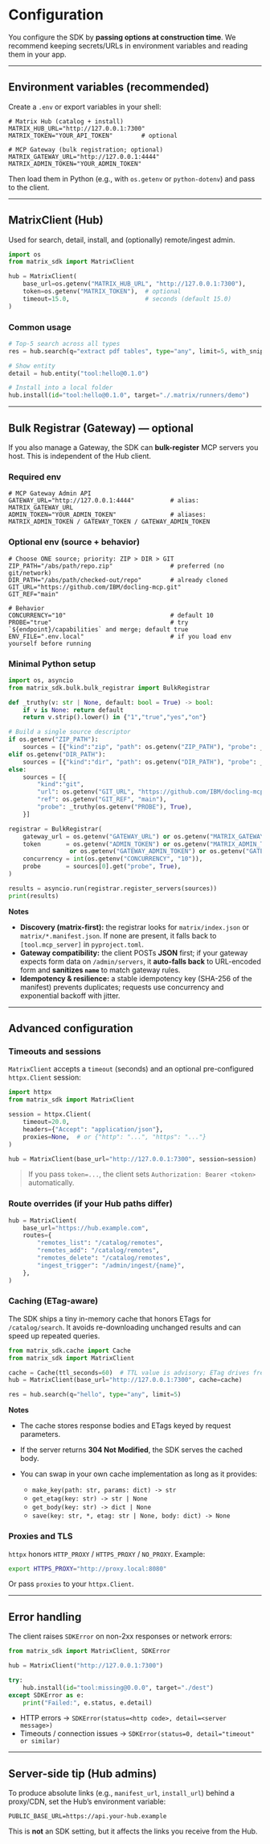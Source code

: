 # Configuration

You configure the SDK by **passing options at construction time**. We recommend keeping secrets/URLs in environment variables and reading them in your app.

---

## Environment variables (recommended)

Create a `.env` or export variables in your shell:

```env
# Matrix Hub (catalog + install)
MATRIX_HUB_URL="http://127.0.0.1:7300"
MATRIX_TOKEN="YOUR_API_TOKEN"        # optional

# MCP Gateway (bulk registration; optional)
MATRIX_GATEWAY_URL="http://127.0.0.1:4444"
MATRIX_ADMIN_TOKEN="YOUR_ADMIN_TOKEN"
```

Then load them in Python (e.g., with `os.getenv` or `python-dotenv`) and pass to the client.

---

## MatrixClient (Hub)

Used for search, detail, install, and (optionally) remote/ingest admin.

```python
import os
from matrix_sdk import MatrixClient

hub = MatrixClient(
    base_url=os.getenv("MATRIX_HUB_URL", "http://127.0.0.1:7300"),
    token=os.getenv("MATRIX_TOKEN"),  # optional
    timeout=15.0,                     # seconds (default 15.0)
)
```

### Common usage

```python
# Top-5 search across all types
res = hub.search(q="extract pdf tables", type="any", limit=5, with_snippets=True)

# Show entity
detail = hub.entity("tool:hello@0.1.0")

# Install into a local folder
hub.install(id="tool:hello@0.1.0", target="./.matrix/runners/demo")
```

---

## Bulk Registrar (Gateway) — optional

If you also manage a Gateway, the SDK can **bulk-register** MCP servers you host. This is independent of the Hub client.

### Required env

```env
# MCP Gateway Admin API
GATEWAY_URL="http://127.0.0.1:4444"          # alias: MATRIX_GATEWAY_URL
ADMIN_TOKEN="YOUR_ADMIN_TOKEN"               # aliases: MATRIX_ADMIN_TOKEN / GATEWAY_TOKEN / GATEWAY_ADMIN_TOKEN
```

### Optional env (source + behavior)

```env
# Choose ONE source; priority: ZIP > DIR > GIT
ZIP_PATH="/abs/path/repo.zip"                # preferred (no git/network)
DIR_PATH="/abs/path/checked-out/repo"        # already cloned
GIT_URL="https://github.com/IBM/docling-mcp.git"
GIT_REF="main"

# Behavior
CONCURRENCY="10"                             # default 10
PROBE="true"                                 # try `${endpoint}/capabilities` and merge; default true
ENV_FILE=".env.local"                        # if you load env yourself before running
```

### Minimal Python setup

```python
import os, asyncio
from matrix_sdk.bulk.bulk_registrar import BulkRegistrar

def _truthy(v: str | None, default: bool = True) -> bool:
    if v is None: return default
    return v.strip().lower() in {"1","true","yes","on"}

# Build a single source descriptor
if os.getenv("ZIP_PATH"):
    sources = [{"kind":"zip", "path": os.getenv("ZIP_PATH"), "probe": _truthy(os.getenv("PROBE"), True)}]
elif os.getenv("DIR_PATH"):
    sources = [{"kind":"dir", "path": os.getenv("DIR_PATH"), "probe": _truthy(os.getenv("PROBE"), True)}]
else:
    sources = [{
        "kind":"git",
        "url": os.getenv("GIT_URL", "https://github.com/IBM/docling-mcp.git"),
        "ref": os.getenv("GIT_REF", "main"),
        "probe": _truthy(os.getenv("PROBE"), True),
    }]

registrar = BulkRegistrar(
    gateway_url = os.getenv("GATEWAY_URL") or os.getenv("MATRIX_GATEWAY_URL", "http://127.0.0.1:4444"),
    token       = os.getenv("ADMIN_TOKEN") or os.getenv("MATRIX_ADMIN_TOKEN")
                 or os.getenv("GATEWAY_ADMIN_TOKEN") or os.getenv("GATEWAY_TOKEN"),
    concurrency = int(os.getenv("CONCURRENCY", "10")),
    probe       = sources[0].get("probe", True),
)

results = asyncio.run(registrar.register_servers(sources))
print(results)
```

**Notes**

* **Discovery (matrix-first):** the registrar looks for `matrix/index.json` or `matrix/*.manifest.json`. If none are present, it falls back to `[tool.mcp_server]` in `pyproject.toml`.
* **Gateway compatibility:** the client POSTs **JSON** first; if your gateway expects form data on `/admin/servers`, it **auto-falls back** to URL-encoded form and **sanitizes `name`** to match gateway rules.
* **Idempotency & resilience:** a stable idempotency key (SHA-256 of the manifest) prevents duplicates; requests use concurrency and exponential backoff with jitter.

---

## Advanced configuration

### Timeouts and sessions

`MatrixClient` accepts a `timeout` (seconds) and an optional pre-configured `httpx.Client` session:

```python
import httpx
from matrix_sdk import MatrixClient

session = httpx.Client(
    timeout=20.0,
    headers={"Accept": "application/json"},
    proxies=None,  # or {"http": "...", "https": "..."}
)

hub = MatrixClient(base_url="http://127.0.0.1:7300", session=session)
```

> If you pass `token=...`, the client sets `Authorization: Bearer <token>` automatically.

### Route overrides (if your Hub paths differ)

```python
hub = MatrixClient(
    base_url="https://hub.example.com",
    routes={
        "remotes_list": "/catalog/remotes",
        "remotes_add": "/catalog/remotes",
        "remotes_delete": "/catalog/remotes",
        "ingest_trigger": "/admin/ingest/{name}",
    },
)
```

### Caching (ETag-aware)

The SDK ships a tiny in-memory cache that honors ETags for `/catalog/search`. It avoids re-downloading unchanged results and can speed up repeated queries.

```python
from matrix_sdk.cache import Cache
from matrix_sdk import MatrixClient

cache = Cache(ttl_seconds=60)  # TTL value is advisory; ETag drives freshness
hub = MatrixClient(base_url="http://127.0.0.1:7300", cache=cache)

res = hub.search(q="hello", type="any", limit=5)
```

**Notes**

* The cache stores response bodies and ETags keyed by request parameters.
* If the server returns **304 Not Modified**, the SDK serves the cached body.
* You can swap in your own cache implementation as long as it provides:

  * `make_key(path: str, params: dict) -> str`
  * `get_etag(key: str) -> str | None`
  * `get_body(key: str) -> dict | None`
  * `save(key: str, *, etag: str | None, body: dict) -> None`

### Proxies and TLS

`httpx` honors `HTTP_PROXY` / `HTTPS_PROXY` / `NO_PROXY`. Example:

```bash
export HTTPS_PROXY="http://proxy.local:8080"
```

Or pass `proxies` to your `httpx.Client`.

---

## Error handling

The client raises `SDKError` on non-2xx responses or network errors:

```python
from matrix_sdk import MatrixClient, SDKError

hub = MatrixClient("http://127.0.0.1:7300")

try:
    hub.install(id="tool:missing@0.0.0", target="./dest")
except SDKError as e:
    print("Failed:", e.status, e.detail)
```

* HTTP errors → `SDKError(status=<http code>, detail=<server message>)`
* Timeouts / connection issues → `SDKError(status=0, detail="timeout" or similar)`

---

## Server-side tip (Hub admins)

To produce absolute links (e.g., `manifest_url`, `install_url`) behind a proxy/CDN, set the Hub’s environment variable:

```env
PUBLIC_BASE_URL=https://api.your-hub.example
```

This is **not** an SDK setting, but it affects the links you receive from the Hub.


